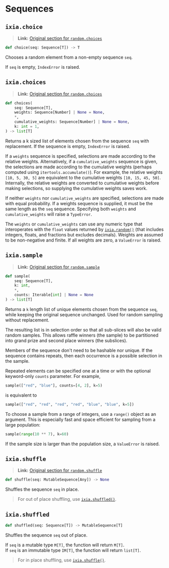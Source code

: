 # Sequences

## `ixia.choice`

> **Link:** [Original section for `random.choices`](https://docs.python.org/3/library/random.html#random.choice)

```py
def choice(seq: Sequence[T]) -> T
```

Chooses a random element from a non-empty sequence `seq`.

If `seq` is empty, `IndexError` is raised.


## `ixia.choices`

> **Link:** [Original section for `random.choices`](https://docs.python.org/3/library/random.html#random.choices)

```py
def choices(
    seq: Sequence[T],
    weights: Sequence[Number] | None = None,
    *,
    cumulative_weights: Sequence[Number] | None = None,
    k: int = 1,
) -> list[T]
```

Returns a k sized list of elements chosen from the sequence `seq` with
replacement. If the sequence is empty, `IndexError` is raised.

If a `weights` sequence is specified, selections are made according to the
relative weights. Alternatively, if a `cumulative_weights` sequence is given,
the selections are made according to the cumulative weights (perhaps computed
using `itertools.accumulate()`). For example, the relative weights
`[10, 5, 30, 5]` are equivalent to the cumulative weights `[10, 15, 45, 50]`.
Internally, the relative weights are converted to cumulative weights before
making selections, so supplying the cumulative weights saves work.

If neither `weights` nor `cumulative_weights` are specified, selections are
made with equal probability. If a weights sequence is supplied, it must be the
same length as the `seq` sequence. Specifying both `weights` and
`cumulative_weights` will raise a `TypeError`.

The `weights` or `cumulative_weights` can use any numeric type that
interoperates with the `float` values returned by [`ixia.random()`](distributions.md#ixiarandom) (that
includes integers, floats, and fractions but excludes decimals). Weights are
assumed to be non-negative and finite. If all weights are zero, a `ValueError` is raised.


## `ixia.sample`

> **Link:** [Original section for `random.sample`](https://docs.python.org/3/library/random.html#random.sample)

```py
def sample(
    seq: Sequence[T],
    k: int,
    *,
    counts: Iterable[int] | None = None
) -> list[T]
```

Returns a `k` length list of unique elements chosen from the sequence `seq`,
while keeping the original sequence unchanged. Used for random sampling without
replacement.

The resulting list is in selection order so that all sub-slices will also be
valid random samples. This allows raffle winners (the sample) to be partitioned
into grand prize and second place winners (the subslices).

Members of the sequence don't need to be hashable nor unique. If the sequence
contains repeats, then each occurrence is a possible selection in the sample.

Repeated elements can be specified one at a time or with the optional
keyword-only `counts` parameter. For example,
```py
sample(["red", "blue"], counts=[4, 2], k=5)
```
is equivalent to
```py
sample(["red", "red", "red", "red", "blue", "blue", k=5])
```
To choose a sample from a range of integers, use a `range()` object as an argument. This is especially fast and space efficient for sampling from a large population:
```py
sample(range(10 ** 7), k=60)
```

If the sample size is larger than the population size, a `ValueError` is raised.


## `ixia.shuffle`

> **Link:** [Original section for `random.shuffle`](https://docs.python.org/3/library/random.html#random.shuffle)

```py
def shuffle(seq: MutableSequence[Any]) -> None
```

Shuffles the sequence `seq` in place.

> For out of place shuffling, use [`ixia.shuffled()`](#ixiashuffled).


## `ixia.shuffled`

```py
def shuffled(seq: Sequence[T]) -> MutableSequence[T]
```

Shuffles the sequence `seq` out of place.

If `seq` is a mutable type `M[T]`, the function will return `M[T]`.  
If `seq` is an immutable type `IM[T]`, the function will return `list[T]`.

> For in place shuffling, use [`ixia.shuffle()`](#ixiashuffle).